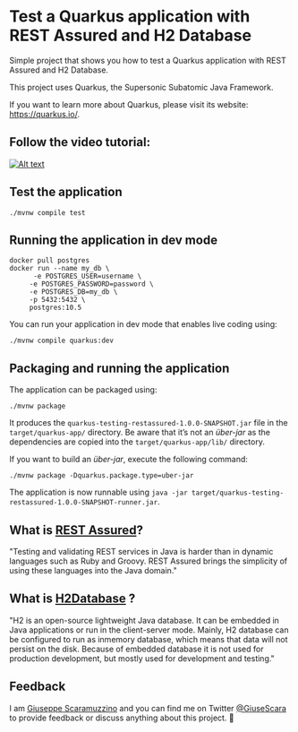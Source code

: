 # Test a Quarkus application with REST Assured and H2 Database

Simple project that shows you how to test a Quarkus application with REST Assured and H2 Database.

This project uses Quarkus, the Supersonic Subatomic Java Framework.

If you want to learn more about Quarkus, please visit its website: https://quarkus.io/.

## Follow the video tutorial:

[![Alt text](https://user-images.githubusercontent.com/8536722/110162186-aa6eab00-7dee-11eb-8289-bd3cf6c13a11.png)](https://youtu.be/zs8aN5g0lr0 "Click to play on Youtube.com")

## Test the application
```shell script
./mvnw compile test
```


## Running the application in dev mode
```shell script
docker pull postgres
docker run --name my_db \ 
      -e POSTGRES_USER=username \
     -e POSTGRES_PASSWORD=password \
     -e POSTGRES_DB=my_db \
     -p 5432:5432 \
     postgres:10.5
```

You can run your application in dev mode that enables live coding using:
```shell script
./mvnw compile quarkus:dev
```

## Packaging and running the application

The application can be packaged using:
```shell script
./mvnw package
```
It produces the `quarkus-testing-restassured-1.0.0-SNAPSHOT.jar` file in the `target/quarkus-app/` directory.
Be aware that it’s not an _über-jar_ as the dependencies are copied into the `target/quarkus-app/lib/` directory.

If you want to build an _über-jar_, execute the following command:
```shell script
./mvnw package -Dquarkus.package.type=uber-jar
```

The application is now runnable using `java -jar target/quarkus-testing-restassured-1.0.0-SNAPSHOT-runner.jar`.

## What is [REST Assured](https://rest-assured.io/)? 
"Testing and validating REST services in Java is harder than in dynamic languages such as Ruby and Groovy. REST Assured brings the simplicity of using these languages into the Java domain."

## What is [H2Database](http://h2database.com/html/main.html) ? 
"H2 is an open-source lightweight Java database. It can be embedded in Java applications or run in the client-server mode. Mainly, H2 database can be configured to run as inmemory database, which means that data will not persist on the disk. Because of embedded database it is not used for production development, but mostly used for development and testing."

## Feedback
I am [Giuseppe Scaramuzzino](https://www.linkedin.com/in/giuseppe-scaramuzzino/) and you can find me on Twitter [@GiuseScara](https://twitter.com/GiuseScara) to provide feedback or discuss anything about this project. 🙂
